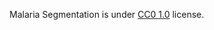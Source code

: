 Malaria Segmentation is under [CC0 1.0](https://creativecommons.org/publicdomain/zero/1.0/) license.